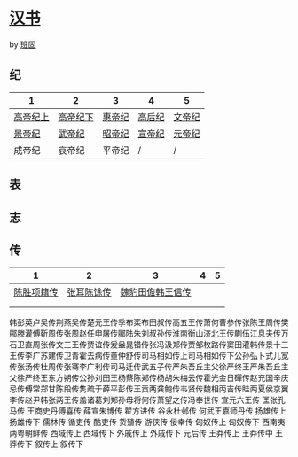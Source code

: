 # [汉书](http://so.gushiwen.org/guwen/book_40.aspx)

by [班固](http://so.gushiwen.org/author_398.aspx)

## 纪

| 1               | 2               | 3             | 4             | 5             |
| --------------- | --------------- | ------------- | ------------- | ------------- |
| [高帝纪上](高帝纪上.md) | [高帝纪下](高帝纪下.md) | [惠帝纪](惠帝纪.md) | [高后纪](高后纪.md) | [文帝纪](文帝纪.md) |
| [景帝纪](景帝纪.md)   | [武帝纪](武帝纪.md)   | [昭帝纪](昭帝纪.md) | [宣帝纪](宣帝纪.md) | [元帝纪](元帝纪.md) |
| 成帝纪             | 哀帝纪             | 平帝纪           | /             | /             |

## 表



## 志



## 传

| 1                 | 2                 | 3                       | 4    | 5    |
| ----------------- | ----------------- | ----------------------- | ---- | ---- |
| [陈胜项籍传](陈胜项籍传.md) | [张耳陈馀传](张耳陈馀传.md) | [魏豹田儋韩王信传](魏豹田儋韩王信传.md) |      |      |
|                   |                   |                         |      |      |
|                   |                   |                         |      |      |

韩彭英卢吴传荆燕吴传楚元王传季布栾布田叔传高五王传萧何曹参传张陈王周传樊郦滕灌傅靳周传张周赵任申屠传郦陆朱刘叔孙传淮南衡山济北王传蒯伍江息夫传万石卫直周张传文三王传贾谊传爰盎晁错传张冯汲郑传贾邹枚路传窦田灌韩传景十三王传李广苏建传卫青霍去病传董仲舒传司马相如传上司马相如传下公孙弘卜式儿宽传张汤传杜周传张骞李广利传司马迁传武五子传严朱吾丘主父徐严终王严朱吾丘主父徐严终王东方朔传公孙刘田王杨蔡陈郑传杨胡朱梅云传霍光金日磾传赵充国辛庆忌传傅常郑甘陈段传隽疏于薛平彭传王贡两龚鲍传韦贤传魏相丙吉传眭两夏侯京翼李传赵尹韩张两王传盖诸葛刘郑孙毋将何传萧望之传冯奉世传 宣元六王传 匡张孔马传 王商史丹傅喜传 薛宣朱博传 翟方进传 谷永杜邺传 何武王嘉师丹传 扬雄传上 扬雄传下 儒林传 循吏传 酷吏传 货殖传 游侠传 佞幸传 匈奴传上 匈奴传下 西南夷两粤朝鲜传 西域传上 西域传下 外戚传上 外戚传下 元后传 王莽传上 王莽传中 王莽传下 叙传上 叙传下